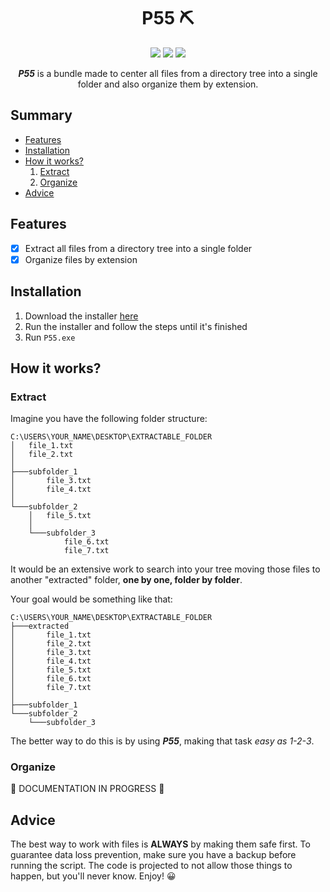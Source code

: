 <h1 align="center">P55 ⛏</h1>

<p align="center">
    <img src="https://img.shields.io/badge/version-2.0.0-brightgreen"> <img src="https://img.shields.io/badge/feature-File%20organization-orange"> <img src="https://img.shields.io/badge/tools-utilities-blue">
</p>

<p align="center"><b><i>P55</i></b> is a bundle made to center all files from a directory tree into a single folder and also organize them by extension.</p>

## Summary

- [Features](#features)
- [Installation](#installation)
- [How it works?](#how-it-works)
    1. [Extract](#extract)
    2. [Organize](#organize)
- [Advice](#advice)

## Features

- [x] Extract all files from a directory tree into a single folder
- [x] Organize files by extension

## Installation 

   1. Download the installer <a href="https://github.com/pzzzl/p55/raw/master/installer.zip">here</a> 
   2. Run the installer and follow the steps until it's finished
   3. Run `P55.exe`

## How it works?

### Extract

Imagine you have the following folder structure:

```
C:\USERS\YOUR_NAME\DESKTOP\EXTRACTABLE_FOLDER
│   file_1.txt
│   file_2.txt
│
├───subfolder_1
│       file_3.txt
│       file_4.txt
│
└───subfolder_2
    │   file_5.txt
    │
    └───subfolder_3
            file_6.txt
            file_7.txt
```

It would be an extensive work to search into your tree moving those files to another "extracted" folder, <b>one by one, folder by folder</b>.

Your goal would be something like that:

```
C:\USERS\YOUR_NAME\DESKTOP\EXTRACTABLE_FOLDER
├───extracted
│       file_1.txt
│       file_2.txt
│       file_3.txt
│       file_4.txt
│       file_5.txt
│       file_6.txt
│       file_7.txt
│
├───subfolder_1
└───subfolder_2
    └───subfolder_3
```

The better way to do this is by using <b><i>P55</i></b>, making that task <i>easy as 1-2-3</i>.

### Organize

🚧 DOCUMENTATION IN PROGRESS 🚧 

## Advice 
  The best way to work with files is <b>ALWAYS</b> by making them safe first. To guarantee data loss prevention, make sure you have a backup before running the script. The code is projected to not allow those things to happen, but you'll never know. Enjoy! 😀
